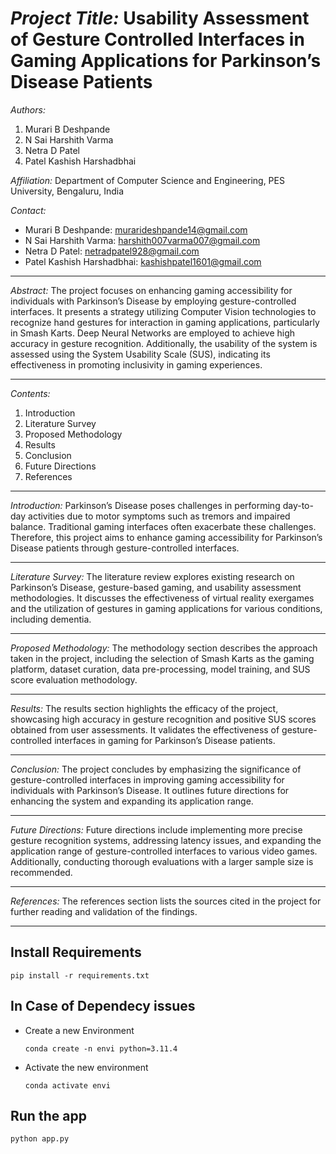 # *Project Title:* Usability Assessment of Gesture Controlled Interfaces in Gaming Applications for Parkinson’s Disease Patients

*Authors:*
1. Murari B Deshpande
2. N Sai Harshith Varma
3. Netra D Patel
4. Patel Kashish Harshadbhai

*Affiliation:* Department of Computer Science and Engineering, PES University, Bengaluru, India

*Contact:* 
- Murari B Deshpande: murarideshpande14@gmail.com
- N Sai Harshith Varma: harshith007varma007@gmail.com
- Netra D Patel: netradpatel928@gmail.com
- Patel Kashish Harshadbhai: kashishpatel1601@gmail.com

---

*Abstract:*
The project focuses on enhancing gaming accessibility for individuals with Parkinson’s Disease by employing gesture-controlled interfaces. It presents a strategy utilizing Computer Vision technologies to recognize hand gestures for interaction in gaming applications, particularly in Smash Karts. Deep Neural Networks are employed to achieve high accuracy in gesture recognition. Additionally, the usability of the system is assessed using the System Usability Scale (SUS), indicating its effectiveness in promoting inclusivity in gaming experiences.

---

*Contents:*
1. Introduction
2. Literature Survey
3. Proposed Methodology
4. Results
5. Conclusion
6. Future Directions
7. References

---

*Introduction:*
Parkinson’s Disease poses challenges in performing day-to-day activities due to motor symptoms such as tremors and impaired balance. Traditional gaming interfaces often exacerbate these challenges. Therefore, this project aims to enhance gaming accessibility for Parkinson’s Disease patients through gesture-controlled interfaces.

---

*Literature Survey:*
The literature review explores existing research on Parkinson’s Disease, gesture-based gaming, and usability assessment methodologies. It discusses the effectiveness of virtual reality exergames and the utilization of gestures in gaming applications for various conditions, including dementia.

---

*Proposed Methodology:*
The methodology section describes the approach taken in the project, including the selection of Smash Karts as the gaming platform, dataset curation, data pre-processing, model training, and SUS score evaluation methodology.

---

*Results:*
The results section highlights the efficacy of the project, showcasing high accuracy in gesture recognition and positive SUS scores obtained from user assessments. It validates the effectiveness of gesture-controlled interfaces in gaming for Parkinson’s Disease patients.

---

*Conclusion:*
The project concludes by emphasizing the significance of gesture-controlled interfaces in improving gaming accessibility for individuals with Parkinson’s Disease. It outlines future directions for enhancing the system and expanding its application range.

---

*Future Directions:*
Future directions include implementing more precise gesture recognition systems, addressing latency issues, and expanding the application range of gesture-controlled interfaces to various video games. Additionally, conducting thorough evaluations with a larger sample size is recommended.

---

*References:*
The references section lists the sources cited in the project for further reading and validation of the findings.

---



## Install Requirements

`pip install -r requirements.txt`

## In Case of Dependecy issues

- Create a new Environment

    `conda create -n envi python=3.11.4`

- Activate the new environment

    `conda activate envi`

## Run the app
`python app.py`


